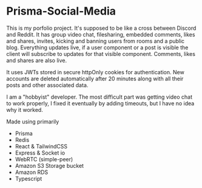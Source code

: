 # Prisma-Social-Media

This is my porfolio project. It's supposed to be like a cross between Discord and Reddit. It has group video chat, filesharing, embedded comments, likes and shares, invites, kicking and banning users from rooms and a public blog. Everything updates live, if a user component or a post is visible the client will subscribe to updates for that visible component. Comments, likes and shares are also live.

It uses JWTs stored in secure httpOnly cookies for authentication. New accounts are deleted automatically after 20 minutes along with all their posts and other associated data.

I am a "hobbyist" developer. The most difficult part was getting video chat to work properly, I fixed it eventually by adding timeouts, but I have no idea why it worked.

Made using primarily
- Prisma
- Redis
- React & TailwindCSS
- Express & Socket io
- WebRTC (simple-peer)
- Amazon S3 Storage bucket
- Amazon RDS
- Typescript
